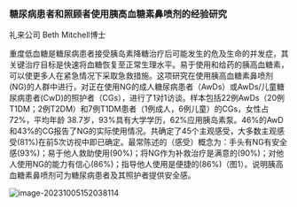 ### 糖尿病患者和照顾者使用胰高血糖素鼻喷剂的经验研究

礼来公司 Beth Mitchell博士



重度低血糖是糖尿病患者接受胰岛素降糖治疗后可能发生的危及生命的并发症，其关键治疗目标是快速将血糖恢复至正常生理水平。易于使用和给药的胰高血糖素，可以使更多人在紧急情况下采取急救措施。这项研究在使用胰高血糖素鼻喷剂(NG)的人群中进行，对正在使用NG的成人糖尿病患者（AwDs）或AwDs/儿童糖尿病患者(CwD)的照护者（CGs），进行了1对1访谈。样本包括22例AwDs（20例T1DM；2例T2DM）和7例T1DM患者（1例成人，6例儿童）的CGs，女性占72%，平均年龄 38.7岁，93%具有大学学历，62%应用胰岛素泵。46%的AwD和43%的CG报告了NG的实际使用情况。共确定了45个主观感受，大多数主观感受(81%)在前5次访视中即已确定。最常陈述的（感受）概念为：手头有NG有安全感(93%)；易于他人救助使用(90%)；将NG作为补救治疗是满意的(90%)；对他人使用NG的能力有信心(86%)；指导他人使用是便捷的(86%)（图1）。说明胰高血糖素鼻喷剂可为糖尿病患者及其照护者提供安全感。



![image-20231005152038114](https://p.ipic.vip/rrgng8.png)